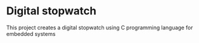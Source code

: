 # Digital stopwatch

This project creates a digital stopwatch using C programming language for embedded systems